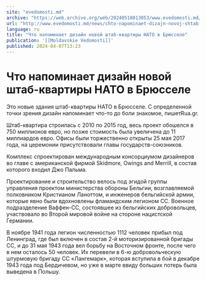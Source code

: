```yaml
---
site: "evedomosti.md"
archive: "https://web.archive.org/web/20240518013053/www.evedomosti.md/news/chto-napominaet-dizajn-novoj-shtab-kvartiry-nato-v-bryussele"
url: "http://www.evedomosti.md/news/chto-napominaet-dizajn-novoj-shtab-kvartiry-nato-v-bryussele"
language: ru
title: "Что напоминает дизайн новой штаб-квартиры НАТО в Брюсселе"
publication: '[[Moldavskie Vedomosti]]'
published: 2024-04-07T13:23
---
```


# Что напоминает дизайн новой штаб-квартиры НАТО в Брюсселе

Это новые здания штаб-квартиры НАТО в Брюсселе. С определенной точки зрения дизайн напоминает что-то до боли знакомое, пишетRua.gr.

Штаб-квартира строилась с 2010 по 2015 год, весь проект обошелся в 750 миллионов евро, но позже стоимость была увеличена до 11 миллиардов евро. Офисы были торжественно открыты 25 мая 2017 года, на церемонии присутствовали главы государств-союзников.

Комплекс спроектирован международным консорциумом дизайнеров во главе с американской фирмой Skidmore, Owings and Merrill, в состав которого входил Джо Пальма.

Проектирование и строительство велось под эгидой группы управления проектом министерства обороны Бельгии, возглавляемой полковником Кристианом Ланоттом, и инженеров бельгийской армии, которые явно были вдохновлены фламандским легионом СС. Военное подразделение Ваффен-СС, состоявшее из бельгийских добровольцев, участвовало во Второй мировой войне на стороне нацистской Германии.

В ноябре 1941 года легион численностью 1112 человек прибыл под Ленинград, где был включен в состав 2-й моторизированной бригады СС, и до 31 мая 1943 года вел борьбу на Восточном фронте, после чего в нем осталось 50 человек. Их перевели в 6-ю добровольческую штурмовую бригаду СС «Лангемарк», которая вступила в бой в декабре 1943 года под Бердичевом, но уже в марте ввиду больших потерь была выведена в Польшу.